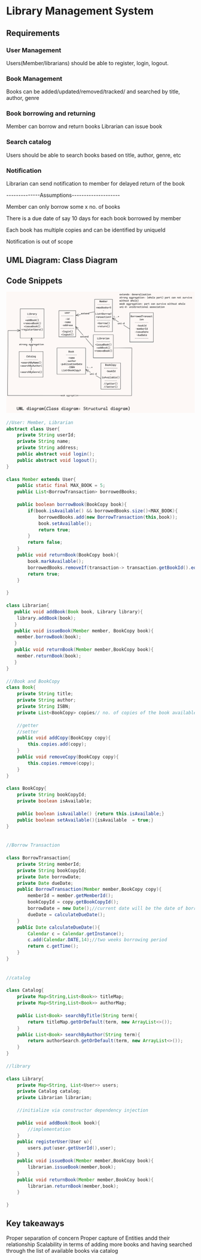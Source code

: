 
# Library Management System


## Requirements

### User Management

Users(Member/librarians) should be able to register, login, logout.
### Book Management

Books can be added/updated/removed/tracked/ and searched by title, author, genre
### Book borrowing and returning

Member can borrow and return books
Librarian can issue book
### Search catalog

Users should be able to search books based on title, author, genre, etc
### Notification

Librarian can send notification to member for delayed return of the book

--------------Assumptions--------------------

Member can only borrow some x no. of books

There is a due date of say 10 days for each book borrowed by member

Each book has multiple copies and can be identified by uniqueId

Notification is out of scope
    

## UML Diagram: Class Diagram

## Code Snippets

![class-diagram](image.png)

```java
//User: Member, Librarian
abstract class User{
    private String userId;
    private String name;
    private String address;
    public abstract void login();
    public abstract void logout();
}

class Member extends User{
    public static final MAX_BOOK = 5;
    public List<BorrowTransaction> borrowedBooks;

    public boolean borrowBook(BookCopy book){
        if(book.isAvailable() && borrowedBooks.size()<MAX_BOOK){
            borrowedBooks.add(new BorrowTransaction(this,book));
            book.setAvailable();
            return true;
        }
        return false;
    }
    public void returnBook(BookCopy book){
        book.markAvailable();
        borrowedBooks.removeIf(transaction-> transaction.getBookId().equals(book.getBookId()));
        return true;
    }

}

class Librarian{
   public void addBook(Book book, Library library){
    library.addBook(book);
   }
   public void issueBook(Member member, BookCopy book){
    member.borrowBook(book);
   }
   public void returnBook(Member member,BookCopy book){
    member.returnBook(book);
   }
}

///Book and BookCopy
class Book{
    private String title;
    private String author;
    private String ISBN;
    private List<BookCopy> copies// no. of copies of the book available in the library

    //getter
    //setter
    public void addCopy(BookCopy copy){
        this.copies.add(copy);
    }
    public void removeCopy(BookCopy copy){
        this.copies.remove(copy);
    }
}

class BookCopy{
    private String bookCopyId;
    private boolean isAvailable;

    public boolean isAvailable() {return this.isAvailable;}
    public boolean setAvailable(){isAvailable  = true;}
}


//Borrow Transaction

class BorrowTransaction{
    private String memberId;
    private String bookCopyId;
    private Date borrowDate;
    private Date dueDate;
    public BorrowTransaction(Member member,BookCopy copy){
        memberId = member.getMemberId();
        bookCopyId = copy.getBookCopyId();
        borrowDate = new Date();//current date will be the date of borrow
        dueDate = calculateDueDate();
    }
    public Date calculateDueDate(){
        Calendar c = Calendar.getInstance();
        c.add(Calendar.DATE,14);//two weeks borrowing period
        return c.getTime();
    }
}


//catalog

class Catalog{
    private Map<String,List<Book>> titleMap;
    private Map<String,List<Book>> authorMap;

    public List<Book> searchByTitle(String term){
        return titleMap.getOrDefault(term, new ArrayList<>());
    }
    public List<Book> searchByAuthor(String term){
        return authorSearch.getOrDefault(term, new ArrayList<>());
    }
}

//library

class Library{
    private Map<String, List<User>> users;
    private Catalog catalog;
    private Librarian librarian;

    //initialize via constructor dependency injection

    public void addBook(Book book){
        //implementation
    }
    public registerUser(User u){
        users.put(user.getUserId(),user);
    }
    public void issueBook(Member member,BookCopy book){
        librarian.issueBook(member,book);
    }
    public void returnBook(Member member,BookCoy book){
        librarian.returnBook(member,book);
    }

}

```
## Key takeaways
Proper separation of concern 
Proper capture of Entities andd their relationship
Scalability in terms of adding more books and having searched through the list of available books via catalog


